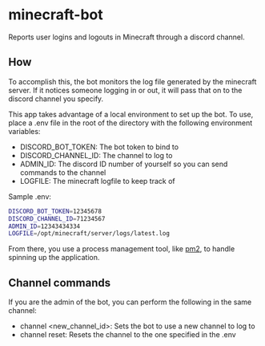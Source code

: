 # minecraft-bot
Reports user logins and logouts in Minecraft through a discord channel.

## How
To accomplish this, the bot monitors the log file generated by the minecraft server.  If it notices someone logging in or out, it will pass that on to the discord channel you specify.

This app takes advantage of a local environment to set up the bot.  To use, place a .env file in the root of the directory with the following environment variables:
* DISCORD_BOT_TOKEN: The bot token to bind to
* DISCORD_CHANNEL_ID: The channel to log to
* ADMIN_ID: The discord ID number of yourself so you can send commands to the channel
* LOGFILE: The minecraft logfile to keep track of

Sample .env:
```sh
DISCORD_BOT_TOKEN=12345678
DISCORD_CHANNEL_ID=71234567
ADMIN_ID=12343434334
LOGFILE=/opt/minecraft/server/logs/latest.log
```

From there, you use a process management tool, like [pm2](pm2), to handle spinning up the application.

## Channel commands

If you are the admin of the bot, you can perform the following in the same channel:

* channel <new_channel_id>: Sets the bot to use a new channel to log to
* channel reset: Resets the channel to the one specified in the .env

[pm2]: <https://pm2.keymetrics.io>
